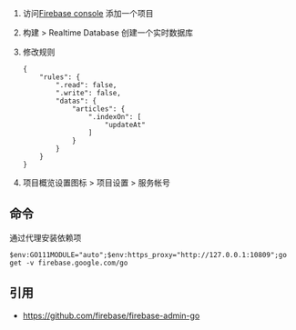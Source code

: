 1. 访问[Firebase console](https://console.firebase.google.com/) 添加一个项目
2. 构建 > Realtime Database 创建一个实时数据库
3. 修改规则

    ```
    {
        "rules": {
            ".read": false,
            ".write": false,
            "datas": {
                "articles": {
                    ".indexOn": [
                        "updateAt"
                    ]
                }
            }
        }
    }
    ```
4. 项目概览设置图标 > 项目设置 > 服务帐号 
 
## 命令

通过代理安装依赖项

```
$env:GO111MODULE="auto";$env:https_proxy="http://127.0.0.1:10809";go get -v firebase.google.com/go
```

## 引用

- https://github.com/firebase/firebase-admin-go